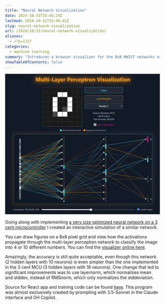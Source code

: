 ```yaml
---
title: "Neural Network Visualization"
date: 2024-10-31T15:45:24Z
lastmod: 2024-10-31T15:46:41Z
slug: neural-network-visualization
url: /2024/10/31/neural-network-visualization/
aliases:
  - /?p=1727
categories:
  - machine learning
summary: "Introduces a browser visualizer for the 8x8 MNIST networks used on the three-cent MCU, letting you sketch digits, explore layer activations, and grab the React source for further experiments."
showTableOfContents: false
---
```

![](grafik.png)

Going along with implementing [a very size optimized neural network on a 3 cent microcontroller](/2024/05/02/machine-learning-mnist-inference-on-the-3-cent-microcontroller/) I created an interactive simulation of a similar network.

You can draw figures on a 8x8 pixel grid and view how the activations propagate through the multi-layer perception network to classify the image into 4 or 10 different numbers. You can find the [visualizer online here](/neural-network-visualizer/).

Amazingly, the accuracy is still quite acceptable, even though this network (2 hidden layers with 10 neurons) is even simpler than the one implemented in the 3 cent MCU (3 hidden layers with 16 neurons). One change that led to significant improvements was to use layernorm, which normalizes mean and stddev, instead of RMSnorm, which only normalizes the stddeviation.

Source for React app and training code can be found [here](https://github.com/cpldcpu/neural-network-visualizer). This program was almost exclusively created by prompting with 3.5-Sonnet in the Claude interface and GH Copilot.
